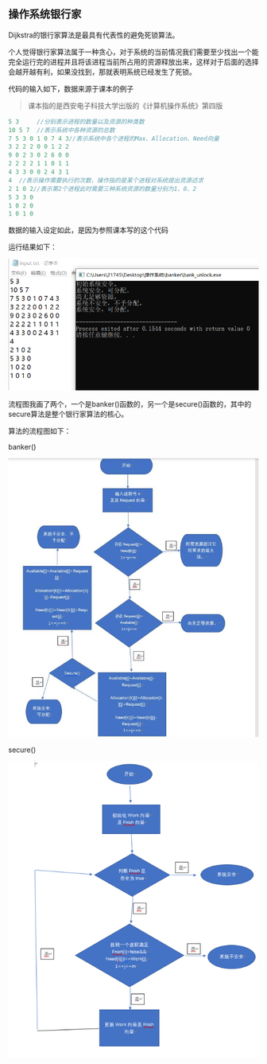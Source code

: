 ## 操作系统银行家

Dijkstra的银行家算法是最具有代表性的避免死锁算法。

个人觉得银行家算法属于一种贪心，对于系统的当前情况我们需要至少找出一个能完全运行完的进程并且将该进程当前所占用的资源释放出来，这样对于后面的选择会越开越有利，如果没找到，那就表明系统已经发生了死锁。

代码的输入如下，数据来源于课本的例子

>课本指的是西安电子科技大学出版的《计算机操作系统》第四版

```c++
5 3 	//分别表示进程的数量以及资源的种类数				
10 5 7  //表示系统中各种资源的总数
7 5 3 0 1 0 7 4 3//表示系统中各个进程的Max、Allocation、Need向量
3 2 2 2 0 0 1 2 2
9 0 2 3 0 2 6 0 0
2 2 2 2 1 1 0 1 1
4 3 3 0 0 2 4 3 1
4  //表示操作需要执行的次数，操作指的是某个进程对系统提出资源述求
2 1 0 2//表示第2个进程此时需要三种系统资源的数量分别为1、0、2
5 3 3 0
1 0 2 0
1 0 1 0
```

数据的输入设定如此，是因为参照课本写的这个代码

运行结果如下：

![image-20211216001018186](out.png)

流程图我画了两个，一个是banker()函数的，另一个是secure()函数的，其中的secure算法是整个银行家算法的核心。

算法的流程图如下：

banker()

![banker](banker.jpg)

secure()

![secure](secure.png)
